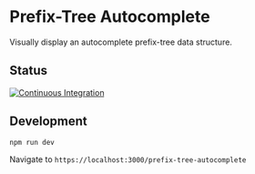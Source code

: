 # Prefix-Tree Autocomplete

Visually display an autocomplete prefix-tree data structure.

## Status

[![Continuous Integration](https://github.com/hphothong/prefix-tree-autocomplete/actions/workflows/ci-cd.yml/badge.svg)](https://github.com/hphothong/prefix-tree-autocomplete/actions/workflows/ci-cd.yml)

## Development

```
npm run dev
```

Navigate to `https://localhost:3000/prefix-tree-autocomplete`
